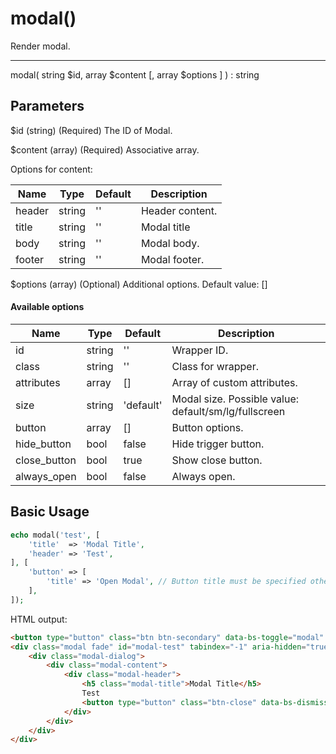 # modal()

Render modal.

---

modal( string $id, array $content [, array $options ] ) : string

## Parameters

$id (string) (Required) The ID of Modal.

$content (array) (Required) Associative array.

Options for content:

| Name   | Type   | Default | Description     |
|--------|--------|---------|-----------------|
| header | string | ''      | Header content. |
| title  | string | ''      | Modal title     |
| body   | string | ''      | Modal body.     |
| footer | string | ''      | Modal footer.   |

$options (array) (Optional) Additional options. Default value: []

#### Available options

| Name         | Type   | Default   | Description                                          |
|--------------|--------|-----------|------------------------------------------------------|
| id           | string | ''        | Wrapper ID.                                          |
| class        | string | ''        | Class for wrapper.                                   |
| attributes   | array  | []        | Array of custom attributes.                          |
| size         | string | 'default' | Modal size. Possible value: default/sm/lg/fullscreen |
| button       | array  | []        | Button options.                                      |
| hide_button  | bool   | false     | Hide trigger button.                                 |
| close_button | bool   | true      | Show close button.                                   |
| always_open  | bool   | false     | Always open.                                         |

## Basic Usage

```php
echo modal('test', [
    'title'  => 'Modal Title',
    'header' => 'Test',
], [
    'button' => [
        'title' => 'Open Modal', // Button title must be specified otherwise always_open will be set to true.
    ],
]);
```

HTML output:

```html
<button type="button" class="btn btn-secondary" data-bs-toggle="modal" data-bs-target="#modal-test">Open Modal</button>
<div class="modal fade" id="modal-test" tabindex="-1" aria-hidden="true">
    <div class="modal-dialog">
        <div class="modal-content">
            <div class="modal-header">
                <h5 class="modal-title">Modal Title</h5>
                Test 
                <button type="button" class="btn-close" data-bs-dismiss="modal" aria-label="Close"></button>
            </div>
        </div>
    </div>
</div>
```
